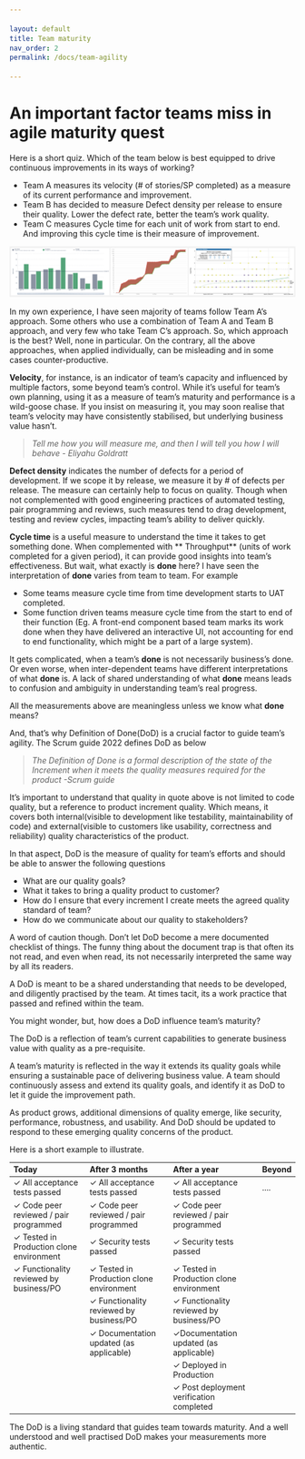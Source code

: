 ```yaml
---

layout: default
title: Team maturity
nav_order: 2
permalink: /docs/team-agility

---
```



# An important factor teams miss in agile maturity quest

Here is a short quiz. Which of the team below is best equipped to drive continuous improvements in its ways of working?

- Team A measures its velocity (# of stories/SP completed) as a measure of its current performance and improvement.
- Team B has decided to measure Defect density per release to ensure their quality. Lower the defect rate, better the
  team’s work quality.
- Team C measures Cycle time for each unit of work from start to end. And improving this cycle time is their measure of
  improvement.

![img.png](img.png)

In my own experience, I have seen majority of teams follow Team A’s approach. Some others who use a combination of Team
A and Team B approach, and very few who take Team C’s approach.
So, which approach is the best? Well, none in particular.
On the contrary, all the above approaches, when applied individually, can be misleading and in some cases
counter-productive.

**Velocity**, for instance, is an indicator of team’s capacity and influenced by multiple factors, some beyond team’s
control. While it’s useful for team’s own planning, using it as a measure of team’s maturity and performance is a
wild-goose chase. If you insist on measuring it, you may soon realise that team’s velocity may have consistently
stabilised, but underlying business value hasn’t.



> *Tell me how you will measure me, and then I will tell you how I will behave* - *Eliyahu Goldratt*

**Defect density** indicates the number of defects for a period of development. If we scope it by release, we measure it
by # of defects per release. The measure can certainly help to focus on quality. Though when not complemented with good
engineering practices of automated testing, pair programming and reviews, such measures tend to drag development,
testing and review cycles, impacting team’s ability to deliver quickly.

**Cycle time** is a useful measure to understand the time it takes to get something done. When complemented with **
Throughput** (units of work completed for a given period), it can provide good insights into team’s effectiveness. But
wait, what exactly is **done** here? I have seen the interpretation of **done** varies from team to team. For example

- Some teams measure cycle time from time development starts to UAT completed.
- Some function driven teams measure cycle time from the start to end of their function (Eg. A front-end component based
  team marks its work done when they have delivered an interactive UI, not accounting for end to end functionality,
  which might be a part of a large system).

It gets complicated, when a team’s **done** is not necessarily business’s done. Or even worse, when inter-dependent
teams have different interpretations of what **done** is. A lack of shared understanding of what **done** means leads to
confusion and ambiguity in understanding team’s real progress.

All the measurements above are meaningless unless we know what **done** means?

And, that’s why Definition of Done(DoD) is a crucial factor to guide team’s agility. The Scrum guide 2022 defines DoD as
below


> *The Definition of Done is a formal description of the state of the Increment when it meets the quality measures
required for the product -Scrum guide*

It’s important to understand that quality in quote above is not limited to code quality, but a reference to product
increment quality. Which means, it covers both internal(visible to development like testability, maintainability of
code) and external(visible to customers like usability, correctness and reliability) quality characteristics of the
product.

In that aspect, DoD is the measure of quality for team’s efforts and should be able to answer the following questions

- What are our quality goals?
- What it takes to bring a quality product to customer?
- How do I ensure that every increment I create meets the agreed quality standard of team?
- How do we communicate about our quality to stakeholders?

A word of caution though. Don’t let DoD become a mere documented checklist of things. The funny thing about the document
trap is that often its not read, and even when read, its not necessarily interpreted the same way by all its readers.

A DoD is meant to be a shared understanding that needs to be developed, and diligently practised by the team. At times
tacit, its a work practice that passed and refined within the team.

You might wonder, but, how does a DoD influence team’s maturity?

The DoD is a reflection of team’s current capabilities to generate business value with quality as a pre-requisite.

A team’s maturity is reflected in the way it extends its quality goals while ensuring a sustainable pace of delivering
business value. A team should continuously assess and extend its quality goals, and identify it as DoD to let it guide
the improvement path.

As product grows, additional dimensions of quality emerge, like security, performance, robustness, and usability. And
DoD should be updated to respond to these emerging quality concerns of the product.

Here is a short example to illustrate.


| **Today**                                      | **After 3 months**                             | **After a year**                               | **Beyond** |
|:-----------------------------------------------|:-----------------------------------------------|:-----------------------------------------------|:-----------|
| &check; All acceptance tests passed            | &check; All acceptance tests passed            | &check; All acceptance tests passed            | ....       |          |
| &check; Code peer reviewed / pair programmed   | &check; Code peer reviewed / pair programmed   | &check; Code peer reviewed / pair programmed   |            |
| &check; Tested in Production clone environment | &check; Security tests passed                  | &check; Security tests passed                  ||
| &check; Functionality reviewed by business/PO  | &check; Tested in Production clone environment | &check; Tested in Production clone environment || 
|                                                | &check; Functionality reviewed by business/PO  | &check; Functionality reviewed by business/PO  ||
|                                                | &check; Documentation updated (as applicable)  | &check;Documentation updated (as applicable)   ||
|                                                |                                                | &check; Deployed in Production                 | 
|                                                |                                                | &check; Post deployment verification completed |            |

The DoD is a living standard that guides team towards maturity. And a well understood and well practised DoD makes your
measurements more authentic.
